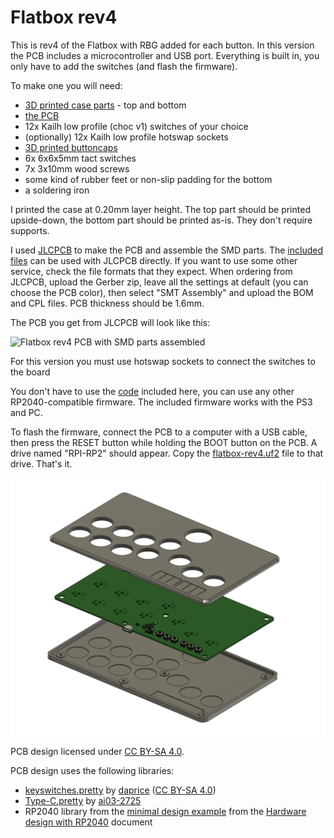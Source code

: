 # Flatbox rev4

This is rev4 of the Flatbox with RBG added for each button. In this version the PCB includes a microcontroller and USB port. Everything is built in, you only have to add the switches (and flash the firmware).

To make one you will need:

* [3D printed case parts](3d-printed-case) - top and bottom
* [the PCB](pcb)
* 12x Kailh low profile (choc v1) switches of your choice
* (optionally) 12x Kailh low profile hotswap sockets
* [3D printed buttoncaps](../3d-printed-buttoncaps)
* 6x 6x6x5mm tact switches
* 7x 3x10mm wood screws
* some kind of rubber feet or non-slip padding for the bottom
* a soldering iron

I printed the case at 0.20mm layer height. The top part should be printed upside-down, the bottom part should be printed as-is. They don't require supports.

I used [JLCPCB](https://jlcpcb.com/) to make the PCB and assemble the SMD parts. The [included files](pcb) can be used with JLCPCB directly. If you want to use some other service, check the file formats that they expect. When ordering from JLCPCB, upload the Gerber zip, leave all the settings at default (you can choose the PCB color), then select "SMT Assembly" and upload the BOM and CPL files. PCB thickness should be 1.6mm.

The PCB you get from JLCPCB will look like this:

![Flatbox rev4 PCB with SMD parts assembled](images/Flatbox-rev4-pcb-rgb-with-smd-parts.jpg)

For this version you must use hotswap sockets to connect the switches to the board

You don't have to use the [code](../firmware-rp2040) included here, you can use any other RP2040-compatible firmware. The included firmware works with the PS3 and PC.

To flash the firmware, connect the PCB to a computer with a USB cable, then press the RESET button while holding the BOOT button on the PCB. A drive named "RPI-RP2" should appear. Copy the [flatbox-rev4.uf2](firmware/flatbox-rev4.uf2) file to that drive. That's it.

![Flatbox rev4 exploded view of the 3D printed case](images/Flatbox-rev4-exploded.png)

PCB design licensed under [CC BY-SA 4.0](https://creativecommons.org/licenses/by-sa/4.0/).

PCB design uses the following libraries:

* [keyswitches.pretty](https://github.com/daprice/keyswitches.pretty) by [daprice](https://github.com/daprice) ([CC BY-SA 4.0](https://creativecommons.org/licenses/by-sa/4.0/))
* [Type-C.pretty](https://github.com/ai03-2725/Type-C.pretty) by [ai03-2725](https://github.com/ai03-2725)
* RP2040 library from the [minimal design example](https://datasheets.raspberrypi.org/rp2040/Minimal-KiCAD.zip) from the [Hardware design with RP2040](https://datasheets.raspberrypi.org/rp2040/hardware-design-with-rp2040.pdf) document
